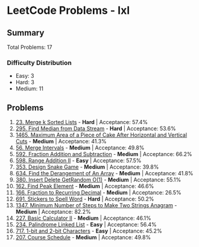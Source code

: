 # LeetCode Problems - Ixl

## Summary
Total Problems: 17

### Difficulty Distribution

- Easy: 3
- Hard: 3
- Medium: 11

## Problems

1. [23. Merge k Sorted Lists](https://leetcode.com/problems/merge-k-sorted-lists/) - **Hard** | Acceptance: 57.4%
2. [295. Find Median from Data Stream](https://leetcode.com/problems/find-median-from-data-stream/) - **Hard** | Acceptance: 53.6%
3. [1465. Maximum Area of a Piece of Cake After Horizontal and Vertical Cuts](https://leetcode.com/problems/maximum-area-of-a-piece-of-cake-after-horizontal-and-vertical-cuts/) - **Medium** | Acceptance: 41.3%
4. [56. Merge Intervals](https://leetcode.com/problems/merge-intervals/) - **Medium** | Acceptance: 49.8%
5. [592. Fraction Addition and Subtraction](https://leetcode.com/problems/fraction-addition-and-subtraction/) - **Medium** | Acceptance: 66.2%
6. [598. Range Addition II](https://leetcode.com/problems/range-addition-ii/) - **Easy** | Acceptance: 57.5%
7. [353. Design Snake Game](https://leetcode.com/problems/design-snake-game/) - **Medium** | Acceptance: 39.8%
8. [634. Find the Derangement of An Array](https://leetcode.com/problems/find-the-derangement-of-an-array/) - **Medium** | Acceptance: 41.8%
9. [380. Insert Delete GetRandom O(1)](https://leetcode.com/problems/insert-delete-getrandom-o1/) - **Medium** | Acceptance: 55.1%
10. [162. Find Peak Element](https://leetcode.com/problems/find-peak-element/) - **Medium** | Acceptance: 46.6%
11. [166. Fraction to Recurring Decimal](https://leetcode.com/problems/fraction-to-recurring-decimal/) - **Medium** | Acceptance: 26.5%
12. [691. Stickers to Spell Word](https://leetcode.com/problems/stickers-to-spell-word/) - **Hard** | Acceptance: 50.2%
13. [1347. Minimum Number of Steps to Make Two Strings Anagram](https://leetcode.com/problems/minimum-number-of-steps-to-make-two-strings-anagram/) - **Medium** | Acceptance: 82.2%
14. [227. Basic Calculator II](https://leetcode.com/problems/basic-calculator-ii/) - **Medium** | Acceptance: 46.1%
15. [234. Palindrome Linked List](https://leetcode.com/problems/palindrome-linked-list/) - **Easy** | Acceptance: 56.4%
16. [717. 1-bit and 2-bit Characters](https://leetcode.com/problems/1-bit-and-2-bit-characters/) - **Easy** | Acceptance: 45.2%
17. [207. Course Schedule](https://leetcode.com/problems/course-schedule/) - **Medium** | Acceptance: 49.8%